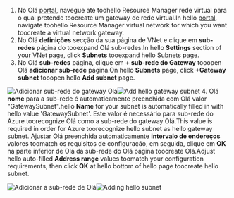 1. <span data-ttu-id="4d1fe-101">No Olá [portal](http://portal.azure.com), navegue até toohello Resource Manager rede virtual para o qual pretende toocreate um gateway de rede virtual.</span><span class="sxs-lookup"><span data-stu-id="4d1fe-101">In hello [portal](http://portal.azure.com), navigate toohello Resource Manager virtual network for which you want toocreate a virtual network gateway.</span></span>
2. <span data-ttu-id="4d1fe-102">No Olá **definições** secção da sua página de VNet e clique em **sub-redes** página do tooexpand Olá sub-redes.</span><span class="sxs-lookup"><span data-stu-id="4d1fe-102">In hello **Settings** section of your VNet page, click **Subnets** tooexpand hello Subnets page.</span></span>
3. <span data-ttu-id="4d1fe-103">No Olá **sub-redes** página, clique em **+ sub-rede do Gateway** tooopen Olá **adicionar sub-rede** página.</span><span class="sxs-lookup"><span data-stu-id="4d1fe-103">On hello **Subnets** page, click **+Gateway subnet** tooopen hello **Add subnet** page.</span></span>

  <span data-ttu-id="4d1fe-104">![Adicionar sub-rede do gateway Olá](./media/vpn-gateway-add-gwsubnet-rm-portal-include/addgwsubnet.png "adicionar sub-rede do gateway Olá")</span><span class="sxs-lookup"><span data-stu-id="4d1fe-104">![Add hello gateway subnet](./media/vpn-gateway-add-gwsubnet-rm-portal-include/addgwsubnet.png "Add hello gateway subnet")</span></span>
4. <span data-ttu-id="4d1fe-105">Olá **nome** para a sub-rede é automaticamente preenchida com Olá valor "GatewaySubnet".</span><span class="sxs-lookup"><span data-stu-id="4d1fe-105">hello **Name** for your subnet is automatically filled in with hello value 'GatewaySubnet'.</span></span> <span data-ttu-id="4d1fe-106">Este valor é necessário para sub-rede do Azure toorecognize Olá como a sub-rede do gateway Olá.</span><span class="sxs-lookup"><span data-stu-id="4d1fe-106">This value is required in order for Azure toorecognize hello subnet as hello gateway subnet.</span></span> <span data-ttu-id="4d1fe-107">Ajustar Olá preenchida automaticamente **intervalo de endereços** valores toomatch os requisitos de configuração, em seguida, clique em **OK** na parte inferior de Olá da sub-rede do Olá página toocreate Olá.</span><span class="sxs-lookup"><span data-stu-id="4d1fe-107">Adjust hello auto-filled **Address range** values toomatch your configuration requirements, then click **OK** at hello bottom of hello page toocreate hello subnet.</span></span>

  <span data-ttu-id="4d1fe-108">![Adicionar a sub-rede de Olá](./media/vpn-gateway-add-gwsubnet-rm-portal-include/addsubnetgw.png "adicionar a sub-rede de Olá")</span><span class="sxs-lookup"><span data-stu-id="4d1fe-108">![Adding hello subnet](./media/vpn-gateway-add-gwsubnet-rm-portal-include/addsubnetgw.png "Adding hello subnet")</span></span>
